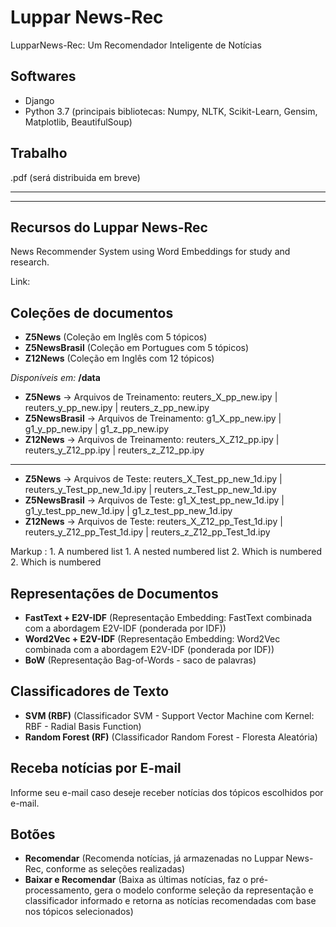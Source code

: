 # Luppar News-Rec
LupparNews-Rec: Um Recomendador Inteligente de Notícias

Softwares
---------
- Django
- Python 3.7 (principais bibliotecas: Numpy, NLTK, Scikit-Learn, Gensim, Matplotlib, BeautifulSoup)

Trabalho
------------
.pdf (será distribuida em breve)

--------------------------------------------------------------------------------------------------
--------------------------------------------------------------------------------------------------
Recursos do Luppar News-Rec
-----------
News Recommender System using Word Embeddings for study and research.

Link: 

Coleções de documentos
-----
- **Z5News** (Coleção em Inglês com 5 tópicos)
- **Z5NewsBrasil** (Coleção em Portugues com 5 tópicos)
- **Z12News** (Coleção em Inglês com 12 tópicos)

*Disponíveis em:* **/data**
- **Z5News** -> Arquivos de Treinamento: reuters_X_pp_new.ipy | reuters_y_pp_new.ipy | reuters_z_pp_new.ipy
- **Z5NewsBrasil** -> Arquivos de Treinamento: g1_X_pp_new.ipy | g1_y_pp_new.ipy | g1_z_pp_new.ipy
- **Z12News** -> Arquivos de Treinamento: reuters_X_Z12_pp.ipy | reuters_y_Z12_pp.ipy | reuters_z_Z12_pp.ipy
-----
- **Z5News** -> Arquivos de Teste: reuters_X_Test_pp_new_1d.ipy | reuters_y_Test_pp_new_1d.ipy | reuters_z_Test_pp_new_1d.ipy
- **Z5NewsBrasil** -> Arquivos de Teste: g1_X_test_pp_new_1d.ipy | g1_y_test_pp_new_1d.ipy | g1_z_test_pp_new_1d.ipy
- **Z12News** -> Arquivos de Teste: reuters_X_Z12_pp_Test_1d.ipy | reuters_y_Z12_pp_Test_1d.ipy | reuters_z_Z12_pp_Test_1d.ipy


 Markup : 1. A numbered list
              1. A nested numbered list
              2. Which is numbered
          2. Which is numbered

Representações de Documentos
-------------
- **FastText + E2V-IDF** (Representação Embedding: FastText combinada com a abordagem E2V-IDF (ponderada por IDF))
- **Word2Vec + E2V-IDF** (Representação Embedding: Word2Vec combinada com a abordagem E2V-IDF (ponderada por IDF))
- **BoW** (Representação Bag-of-Words - saco de palavras)

Classificadores de Texto
-------------
- **SVM (RBF)** (Classificador SVM - Support Vector Machine com Kernel: RBF - Radial Basis Function)
- **Random Forest (RF)** (Classificador Random Forest - Floresta Aleatória)

Receba notícias por E-mail
-------------
Informe seu e-mail caso deseje receber notícias dos tópicos escolhidos por e-mail.

Botões
-------------
- **Recomendar** (Recomenda notícias, já armazenadas no Luppar News-Rec, conforme as seleções realizadas)
- **Baixar e Recomendar** (Baixa as últimas notícias, faz o pré-processamento, gera o modelo conforme seleção da representação e classificador informado e retorna as notícias recomendadas com base nos tópicos selecionados)
